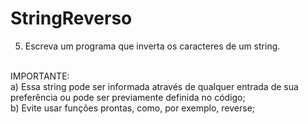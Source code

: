 # StringReverso
5) Escreva um programa que inverta os caracteres de um string.
<br>
IMPORTANTE:
<br>a) Essa string pode ser informada através de qualquer entrada de sua preferência ou pode ser previamente definida no código;
<br>b) Evite usar funções prontas, como, por exemplo, reverse;
